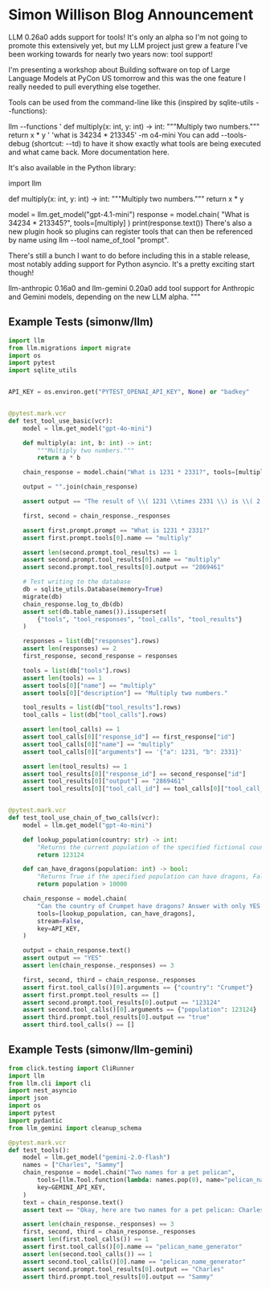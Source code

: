 # Simon Willison Blog Announcement

LLM 0.26a0 adds support for tools! It's only an alpha so I'm not going to
promote this extensively yet, but my LLM project just grew a feature I've been
working towards for nearly two years now: tool support!

I'm presenting a workshop about Building software on top of Large Language
Models at PyCon US tomorrow and this was the one feature I really needed to
pull everything else together.

Tools can be used from the command-line like this (inspired by sqlite-utils
--functions):

llm --functions '
def multiply(x: int, y: int) -> int:
"""Multiply two numbers."""
return x * y
' 'what is 34234 * 213345' -m o4-mini
You can add --tools-debug (shortcut: --td) to have it show exactly what tools
are being executed and what came back. More documentation here.

It's also available in the Python library:

import llm

def multiply(x: int, y: int) -> int:
"""Multiply two numbers."""
return x * y

model = llm.get_model("gpt-4.1-mini")
response = model.chain(
"What is 34234 * 213345?",
tools=[multiply]
)
print(response.text())
There's also a new plugin hook so plugins can register tools that can then be
referenced by name using llm --tool name_of_tool "prompt".

There's still a bunch I want to do before including this in a stable release,
most notably adding support for Python asyncio. It's a pretty exciting start
though!

llm-anthropic 0.16a0 and llm-gemini 0.20a0 add tool support for Anthropic and
Gemini models, depending on the new LLM alpha.
"""

## Example Tests (simonw/llm)

```python
import llm
from llm.migrations import migrate
import os
import pytest
import sqlite_utils


API_KEY = os.environ.get("PYTEST_OPENAI_API_KEY", None) or "badkey"


@pytest.mark.vcr
def test_tool_use_basic(vcr):
    model = llm.get_model("gpt-4o-mini")

    def multiply(a: int, b: int) -> int:
        """Multiply two numbers."""
        return a * b

    chain_response = model.chain("What is 1231 * 2331?", tools=[multiply], key=API_KEY)

    output = "".join(chain_response)

    assert output == "The result of \\( 1231 \\times 2331 \\) is \\( 2,869,461 \\)."

    first, second = chain_response._responses

    assert first.prompt.prompt == "What is 1231 * 2331?"
    assert first.prompt.tools[0].name == "multiply"

    assert len(second.prompt.tool_results) == 1
    assert second.prompt.tool_results[0].name == "multiply"
    assert second.prompt.tool_results[0].output == "2869461"

    # Test writing to the database
    db = sqlite_utils.Database(memory=True)
    migrate(db)
    chain_response.log_to_db(db)
    assert set(db.table_names()).issuperset(
        {"tools", "tool_responses", "tool_calls", "tool_results"}
    )

    responses = list(db["responses"].rows)
    assert len(responses) == 2
    first_response, second_response = responses

    tools = list(db["tools"].rows)
    assert len(tools) == 1
    assert tools[0]["name"] == "multiply"
    assert tools[0]["description"] == "Multiply two numbers."

    tool_results = list(db["tool_results"].rows)
    tool_calls = list(db["tool_calls"].rows)

    assert len(tool_calls) == 1
    assert tool_calls[0]["response_id"] == first_response["id"]
    assert tool_calls[0]["name"] == "multiply"
    assert tool_calls[0]["arguments"] == '{"a": 1231, "b": 2331}'

    assert len(tool_results) == 1
    assert tool_results[0]["response_id"] == second_response["id"]
    assert tool_results[0]["output"] == "2869461"
    assert tool_results[0]["tool_call_id"] == tool_calls[0]["tool_call_id"]


@pytest.mark.vcr
def test_tool_use_chain_of_two_calls(vcr):
    model = llm.get_model("gpt-4o-mini")

    def lookup_population(country: str) -> int:
        "Returns the current population of the specified fictional country"
        return 123124

    def can_have_dragons(population: int) -> bool:
        "Returns True if the specified population can have dragons, False otherwise"
        return population > 10000

    chain_response = model.chain(
        "Can the country of Crumpet have dragons? Answer with only YES or NO",
        tools=[lookup_population, can_have_dragons],
        stream=False,
        key=API_KEY,
    )

    output = chain_response.text()
    assert output == "YES"
    assert len(chain_response._responses) == 3

    first, second, third = chain_response._responses
    assert first.tool_calls()[0].arguments == {"country": "Crumpet"}
    assert first.prompt.tool_results == []
    assert second.prompt.tool_results[0].output == "123124"
    assert second.tool_calls()[0].arguments == {"population": 123124}
    assert third.prompt.tool_results[0].output == "true"
    assert third.tool_calls() == []
```

## Example Tests (simonw/llm-gemini)

```python
from click.testing import CliRunner
import llm
from llm.cli import cli
import nest_asyncio
import json
import os
import pytest
import pydantic
from llm_gemini import cleanup_schema

@pytest.mark.vcr
def test_tools():
    model = llm.get_model("gemini-2.0-flash")
    names = ["Charles", "Sammy"]
    chain_response = model.chain("Two names for a pet pelican",
        tools=[llm.Tool.function(lambda: names.pop(0), name="pelican_name_generator")],
        key=GEMINI_API_KEY,
    )
    text = chain_response.text()
    assert text == "Okay, here are two names for a pet pelican: Charles and Sammy.\n"

    assert len(chain_response._responses) == 3
    first, second, third = chain_response._responses
    assert len(first.tool_calls()) == 1
    assert first.tool_calls()[0].name == "pelican_name_generator"
    assert len(second.tool_calls()) == 1
    assert second.tool_calls()[0].name == "pelican_name_generator"
    assert second.prompt.tool_results[0].output == "Charles"
    assert third.prompt.tool_results[0].output == "Sammy"
```
